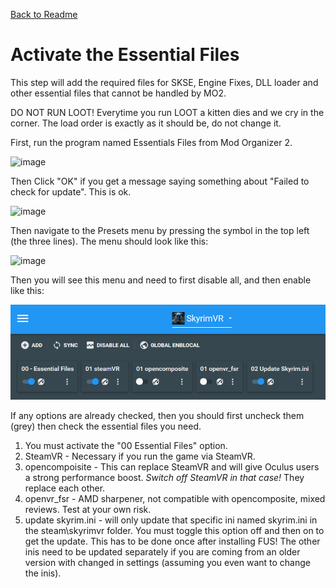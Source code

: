 [Back to Readme](https://github.com/Kvitekvist/FUS/blob/main/README.md)

# Activate the Essential Files

This step will add the required files for SKSE, Engine Fixes, DLL loader and other essential files that cannot be handled by MO2.

DO NOT RUN LOOT! Everytime you run LOOT a kitten dies and we cry in the corner. The load order is exactly as it should be, do not change it.

First, run the program named Essentials Files from Mod Organizer 2.

![image](https://i.ibb.co/KrvCB09/essentials1.jpg)

Then Click "OK" if you get a message saying something about "Failed to check for update". This is ok.

![image](https://i.ibb.co/P5mpMfH/enb2.jpg)

Then navigate to the Presets menu by pressing the symbol in the top left (the three lines). The menu should look like this:

![image](https://i.ibb.co/YkFSZJ1/enb3.jpg)

Then you will see this menu and need to first disable all, and then enable like this:

![image](https://github.com/Kvitekvist/FUS/blob/main/images/essential_files_steam.png?raw=true)

If any options are already checked, then you should first uncheck them (grey) then check the essential files you need.

1. You must activate the "00 Essential Files" option. 
2. SteamVR - Necessary if you run the game via SteamVR.
3. opencompoisite - This can replace SteamVR and will give Oculus users a strong performance boost. _Switch off SteamVR in that case!_ They replace each other.
4. openvr_fsr - AMD sharpener, not compatible with opencomposite, mixed reviews. Test at your own risk.
5. update skyrim.ini - will only update that specific ini named skyrim.ini in the steam\skyrimvr folder. You must toggle this option off and then on to get the update. This has to be done once after installing FUS! The other inis need to be updated separately if you are coming from an older version with changed in settings (assuming you even want to change the inis).